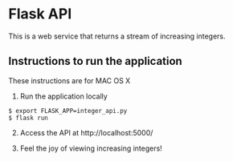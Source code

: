 # Flask API

This is a web service that returns a stream of increasing integers.

## Instructions to run the application
These instructions are for MAC OS X

1. Run the application locally
```
$ export FLASK_APP=integer_api.py
$ flask run
```
2. Access the API at http://localhost:5000/

3. Feel the joy of viewing increasing integers!
